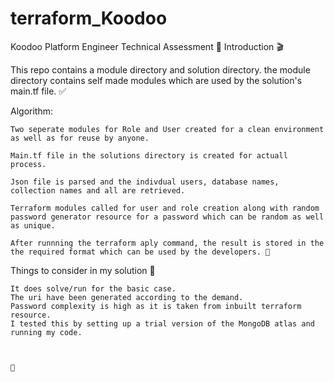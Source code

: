 # terraform_Koodoo
Koodoo Platform Engineer Technical Assessment 👾
Introduction 🎬

This repo contains a module directory and solution directory. the module directory contains self made modules which are used by the solution's main.tf file. ✅

Algorithm:

    Two seperate modules for Role and User created for a clean environment as well as for reuse by anyone.

    Main.tf file in the solutions directory is created for actuall process.

    Json file is parsed and the indivdual users, database names, collection names and all are retrieved.

    Terraform modules called for user and role creation along with random password generator resource for a password which can be random as well as unique.

    After runnning the terraform aply command, the result is stored in the the required format which can be used by the developers. 💪


Things to consider in my solution 🤔

    It does solve/run for the basic case.
    The uri have been generated according to the demand.
    Password complexity is high as it is taken from inbuilt terraform resource.
    I tested this by setting up a trial version of the MongoDB atlas and running my code.
                                                                                  
                                                                                   
                                                                                   🤝
